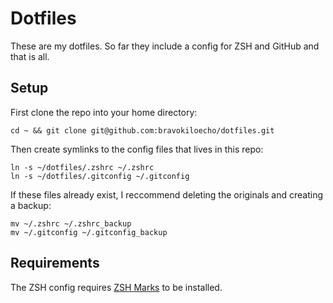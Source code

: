 # Dotfiles

These are my dotfiles. So far they include a config for ZSH and GitHub and that is all.

## Setup

First clone the repo into your home directory:

```
cd ~ && git clone git@github.com:bravokiloecho/dotfiles.git
```

Then create symlinks to the config files that lives in this repo:

```
ln -s ~/dotfiles/.zshrc ~/.zshrc
ln -s ~/dotfiles/.gitconfig ~/.gitconfig
```

If these files already exist, I reccommend deleting the originals and creating a backup:

```
mv ~/.zshrc ~/.zshrc_backup
mv ~/.gitconfig ~/.gitconfig_backup
```

## Requirements

The ZSH config requires [ZSH Marks](https://github.com/jocelynmallon/zshmarks) to be installed.
